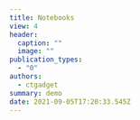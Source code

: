 ```yaml
---
title: Notebooks
view: 4
header:
  caption: ""
  image: ""
publication_types:
  - "0"
authors:
  - ctgadget
summary: demo
date: 2021-09-05T17:20:33.545Z
---
```

